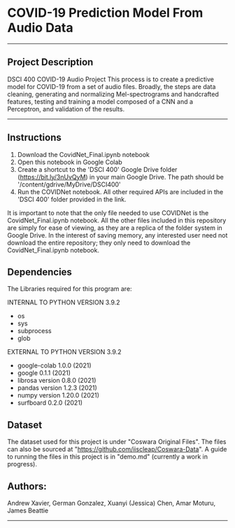 # COVID-19 Prediction Model From Audio Data
-------------------------
Project Description
-----------------------
DSCI 400 COVID-19 Audio Project
This process is to create a predictive model for COVID-19 from a set of audio files.
Broadly, the steps are  data cleaning, generating and normalizing Mel-spectrograms and handcrafted features, testing and training a model composed of a CNN and a Perceptron, and validation of the results.

-------------------------------------------------------
Instructions
-------------------------------------------------------
1) Download the CovidNet_Final.ipynb notebook
2) Open this notebook in Google Colab
3) Create a shortcut to the 'DSCI 400' Google Drive folder (https://bit.ly/3nUvQyM) in your main Google Drive. The path should be '/content/gdrive/MyDrive/DSCI400'
5) Run the COVIDNet notebook. All other required APIs are included in the 'DSCI 400' folder provided in the link.

It is important to note that the only file needed to use COVIDNet is the CovidNet_Final.ipynb notebook. All the other files included in this repository are simply for ease of viewing, as they are a replica of the folder system in Google Drive. In the interest of saving memory, any interested user need not download the entire repository; they only need to download the CovidNet_Final.ipynb notebook.

Dependencies
-------------------------------------------------------
The Libraries required for this program are:

INTERNAL TO PYTHON VERSION 3.9.2
- os
- sys
- subprocess
- glob

EXTERNAL TO PYTHON VERSION 3.9.2
- google-colab 1.0.0 (2021)
- google 0.1.1 (2021)
- librosa version 0.8.0 (2021)
- pandas version 1.2.3 (2021)
- numpy version 1.20.0 (2021)
- surfboard 0.2.0 (2021)

Dataset
------------------------------------------------------
The dataset used for this project is under "Coswara Original Files". The files can also be sourced at "https://github.com/iiscleap/Coswara-Data".
A guide to running the files in this project is in "demo.md" (currently a work in progress).

Authors:
-------------------------------------------------------
 Andrew Xavier, German Gonzalez, Xuanyi (Jessica) Chen, Amar Moturu, James Beattie

 ---------------------------------------------------------

